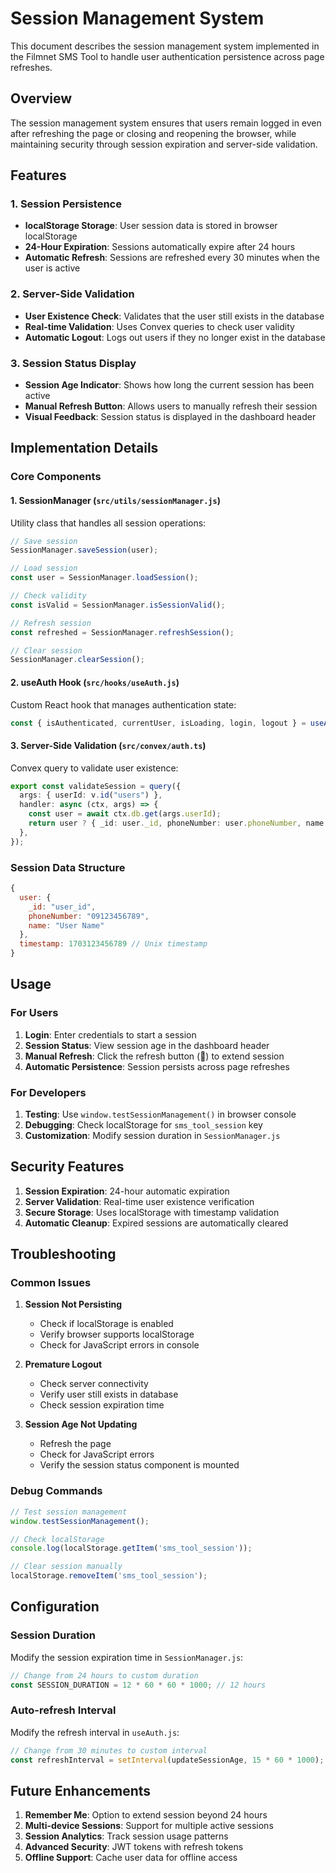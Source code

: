 # Session Management System

This document describes the session management system implemented in the Filmnet SMS Tool to handle user authentication persistence across page refreshes.

## Overview

The session management system ensures that users remain logged in even after refreshing the page or closing and reopening the browser, while maintaining security through session expiration and server-side validation.

## Features

### 1. Session Persistence
- **localStorage Storage**: User session data is stored in browser localStorage
- **24-Hour Expiration**: Sessions automatically expire after 24 hours
- **Automatic Refresh**: Sessions are refreshed every 30 minutes when the user is active

### 2. Server-Side Validation
- **User Existence Check**: Validates that the user still exists in the database
- **Real-time Validation**: Uses Convex queries to check user validity
- **Automatic Logout**: Logs out users if they no longer exist in the database

### 3. Session Status Display
- **Session Age Indicator**: Shows how long the current session has been active
- **Manual Refresh Button**: Allows users to manually refresh their session
- **Visual Feedback**: Session status is displayed in the dashboard header

## Implementation Details

### Core Components

#### 1. SessionManager (`src/utils/sessionManager.js`)
Utility class that handles all session operations:

```javascript
// Save session
SessionManager.saveSession(user);

// Load session
const user = SessionManager.loadSession();

// Check validity
const isValid = SessionManager.isSessionValid();

// Refresh session
const refreshed = SessionManager.refreshSession();

// Clear session
SessionManager.clearSession();
```

#### 2. useAuth Hook (`src/hooks/useAuth.js`)
Custom React hook that manages authentication state:

```javascript
const { isAuthenticated, currentUser, isLoading, login, logout } = useAuth();
```

#### 3. Server-Side Validation (`src/convex/auth.ts`)
Convex query to validate user existence:

```typescript
export const validateSession = query({
  args: { userId: v.id("users") },
  handler: async (ctx, args) => {
    const user = await ctx.db.get(args.userId);
    return user ? { _id: user._id, phoneNumber: user.phoneNumber, name: user.name } : null;
  },
});
```

### Session Data Structure

```javascript
{
  user: {
    _id: "user_id",
    phoneNumber: "09123456789",
    name: "User Name"
  },
  timestamp: 1703123456789 // Unix timestamp
}
```

## Usage

### For Users
1. **Login**: Enter credentials to start a session
2. **Session Status**: View session age in the dashboard header
3. **Manual Refresh**: Click the refresh button (🔄) to extend session
4. **Automatic Persistence**: Session persists across page refreshes

### For Developers
1. **Testing**: Use `window.testSessionManagement()` in browser console
2. **Debugging**: Check localStorage for `sms_tool_session` key
3. **Customization**: Modify session duration in `SessionManager.js`

## Security Features

1. **Session Expiration**: 24-hour automatic expiration
2. **Server Validation**: Real-time user existence verification
3. **Secure Storage**: Uses localStorage with timestamp validation
4. **Automatic Cleanup**: Expired sessions are automatically cleared

## Troubleshooting

### Common Issues

1. **Session Not Persisting**
   - Check if localStorage is enabled
   - Verify browser supports localStorage
   - Check for JavaScript errors in console

2. **Premature Logout**
   - Check server connectivity
   - Verify user still exists in database
   - Check session expiration time

3. **Session Age Not Updating**
   - Refresh the page
   - Check for JavaScript errors
   - Verify the session status component is mounted

### Debug Commands

```javascript
// Test session management
window.testSessionManagement();

// Check localStorage
console.log(localStorage.getItem('sms_tool_session'));

// Clear session manually
localStorage.removeItem('sms_tool_session');
```

## Configuration

### Session Duration
Modify the session expiration time in `SessionManager.js`:

```javascript
// Change from 24 hours to custom duration
const SESSION_DURATION = 12 * 60 * 60 * 1000; // 12 hours
```

### Auto-refresh Interval
Modify the refresh interval in `useAuth.js`:

```javascript
// Change from 30 minutes to custom interval
const refreshInterval = setInterval(updateSessionAge, 15 * 60 * 1000); // 15 minutes
```

## Future Enhancements

1. **Remember Me**: Option to extend session beyond 24 hours
2. **Multi-device Sessions**: Support for multiple active sessions
3. **Session Analytics**: Track session usage patterns
4. **Advanced Security**: JWT tokens with refresh tokens
5. **Offline Support**: Cache user data for offline access
